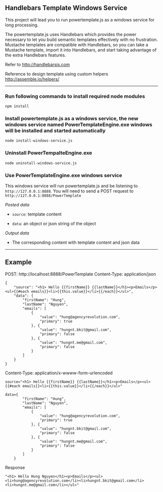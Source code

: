 
Handlebars Template Windows Service
-----------

This project will lead you to run powertemplate.js as a windows service for long processing.

The powertemplate.js uses Handlebars which provides the power necessary to let you build semantic templates effectively with no frustration.
Mustache templates are compatible with Handlebars, so you can take a Mustache template, import it into Handlebars, and start taking advantage of the extra Handlebars features.

Refer to <http://handlebarsjs.com>

Reference to design template using custom helpers <http://assemble.io/helpers/>

-----------

### Run following commands to install required node modules

    npm install

### Install powertemplate.js as a windows service, the new windows service named PowerTemplateEngine.exe windows will be installed and started automatically

    node install-windows-service.js

### Uninstall PowerTempalteEngine.exe

    node uninstall-windows-service.js

### Use PowerTemplateEngine.exe windows service

This windows service will run powertemplate.js and be listening to `http://127.0.0.1:8888`.
You will need to send a POST request to `http://127.0.0.1:8888/PowerTemplate`

*Posted data*

- `source`: template content

- `data`: an object or json string of the object

*Output data*

- The corresponding content with template content and json data

-----
Example
-----

POST: http://localhost:8888/PowerTemplate
Content-Type: application/json


```
{
	"source": "<h1> Hello {{firstName}} {{lastName}}</h1><p>Emails</p><ul>{{#each emails}}<li>{{this.value}}</li>{{/each}}</ul>",
	"data": {
		"firstName": "Hung",
		"lastName": "Nguyen",
		"emails": [
			{
				"value": "hung@agencyrevolution.com",
				"primary": true
			}, {
				"value": "hungnt.bkit@gmail.com",
				"primary": false
			}, {
				"value": "hungnt.me@gmail.com",
				"primary": false
			}
		]
	}
}
```

Content-Type: application/x-wwww-form-urlencoded


```
source="<h1> Hello {{firstName}} {{lastName}}</h1><p>Emails</p><ul>{{#each emails}}<li>{{this.value}}</li>{{/each}}</ul>"
```

```
data={
		"firstName": "Hung",
		"lastName": "Nguyen",
		"emails": [
			{
				"value": "hung@agencyrevolution.com",
				"primary": true
			}, {
				"value": "hungnt.bkit@gmail.com",
				"primary": false
			}, {
				"value": "hungnt.me@gmail.com",
				"primary": false
			}
		]
	}
```

Response

```
"<h1> Hello Hung Nguyen</h1><p>Emails</p><ul><li>hung@agencyrevolution.com</li><li>hungnt.bkit@gmail.com</li><li>hungnt.me@gmail.com</li></ul>"
```
